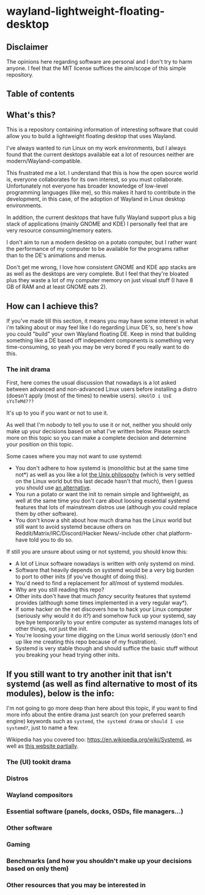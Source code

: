 # wayland-lightweight-floating-desktop
## Disclaimer
The opinions here regarding software are personal and I don't try to harm anyone.
I feel that the MIT license suffices the aim/scope of this simple repository.

## Table of contents

## What's this?
This is a repository containing information of interesting software that could allow you to build a lightweight floating desktop that uses Wayland.

I've always wanted to run Linux on my work environments, but I always found that the current desktops available eat a lot of resources neither are modern/Wayland-compatible.

This frustrated me a lot. I understand that this is how the open source world is, everyone collaborates for its own interest, so you must collaborate. Unfortunately not everyone has broader knowledge of low-level programming languages (like me), so this makes it hard to contribute in the development, in this case, of the adoption of Wayland in Linux desktop environments.

In addition, the current desktops that have fully Wayland support plus a big stack of applications (mainly GNOME and KDE) I personally feel that are very resource consuming/memory eaters.

I don't aim to run a modern desktop on a potato computer, but I rather want the performance of my computer to be available for the programs rather than to the DE's animations and menus.

Don't get me wrong, I love how consistent GNOME and KDE app stacks are as well as the desktops are very complete. But I feel that they're bloated plus they waste a lot of my computer memory on just visual stuff (I have 8 GB of RAM and at least GNOME eats 2).

## How can I achieve this?
If you've made till this section, it means you may have some interest in what i'm talking about or may feel like I do regarding Linux DE's, so, here's how you could "build" your own Wayland floating DE.
Keep in mind that building something like a DE based off independent components is something very time-consuming, so yeah you may be very bored if you really want to do this.

### The init drama
First, here comes the usual discussion that nowadays is a lot asked between advanced and non-advanced Linux users before installing a distro (doesn't apply (most of the times) to newbie users).
`sHoUlD i UsE sYsTeMd???`

It's up to you if you want or not to use it.

As well that I'm nobody to tell you to use it or not, neither you should only make up your decisions based on what I've written below. Please search more on this topic so you can make a complete decision and determine your position on this topic.

Some cases where you may not want to use systemd:
- You don't adhere to how systemd is (monolithic but at the same time not*) as well as you like a lot [the Unix philosophy](https://en.wikipedia.org/wiki/Unix_philosophy) (which is very settled on the Linux world but this last decade hasn't that much), then I guess you should use [an alternative](https://nosystemd.org).
- You run a potato or want the init to remain simple and lightweight, as well at the same time you don't care about loosing essential systemd features that lots of mainstream distros use (although you could replace them by other software).
- You don't know a shit about how much drama has the Linux world but still want to avoid systemd because others on Reddit/Matrix/IRC/Discord/Hacker News/-include other chat platform- have told you to do so.

If still you are unsure about using or not systemd, you should know this:
- A lot of Linux software nowadays is written with only systemd on mind.
- Software that heavily depends on systemd would be a very big burden to port to other inits (if you've thought of doing this).
- You'd need to find a replacement for all/most of systemd modules.
- Why are you still reading this repo?
- Other inits don't have that much _fancy_ security features that systemd provides (although some times implemented in a very regular way*).
- If some hacker on the net discovers how to hack your Linux computer (seriously why would it do it?) and somehow fuck up your systemd, say bye bye temporarily to your entire computer as systemd manages lots of other things, not just the init.
- You're loosing your time digging on the Linux world seriously (don't end up like me creating this repo because of my frustration).
- Systemd is very stable though and should suffice the basic stuff without you breaking your head trying other inits.

If you still want to try another init that isn't systemd (as well as find alternative to most of its modules), below is the info:
-

I'm not going to go more deep than here about this topic, if you want to find more info about the entire drama just search (on your preferred search engine) keywords such as `systemd`, `the systemd drama` or `should I use systemd?`, just to name a few.

Wikipedia has you covered too: https://en.wikipedia.org/wiki/Systemd, as well as [this website partially](https://nosystemd.org).

### The (UI) tookit drama

### Distros

### Wayland compositors

### Essential software (panels, docks, OSDs, file managers...)

### Other software

### Gaming

### Benchmarks (and how you shouldn't make up your decisions based on only them)

### Other resources that you may be interested in
